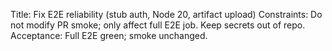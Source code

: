 Title: Fix E2E reliability (stub auth, Node 20, artifact upload)
Constraints: Do not modify PR smoke; only affect full E2E job. Keep secrets out of repo.
Acceptance: Full E2E green; smoke unchanged.
